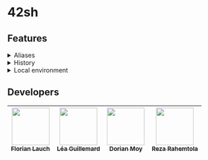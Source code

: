 # 42sh

## Features

<details>
  <summary>Aliases</summary>
  <br>
  <p>Making up new commands as abbreviations for longer, more complex commands:</p>
  <ul>
    <li><code>alias</code> lists all aliases</li>
    <li><code>alias name</code> displays the value of this alias</li>
    <li><code>alias name [word_list]</code> sets <code>word_list</code> as the value for <code>name</code></li>
    <li><code>unalias [name1, name2...]</code> remove the given aliases. <code>*</code> is supported.</li>
  </ul>
  <p>Special aliases supported:</p>
  <ul>
    <li><code>precmd</code> runs just before each prompt is printed</li>
    <li><code>cwdcmd</code> runs after every change of working directory</li>
  </ul>
</details>

<details>
  <summary>History</summary>
  <br>
  <p>Invoking previous commands using command history:</p>
  <ul>
    <li><code>!!</code> executes the previous command</li>
    <li><code>!n</code> executes the nth command that was previously executed</li>
    <li><code>!-n</code> executes the command that was executed n commands ago</li>
    <li><code>!string</code> executes the most recently executed command that starts with string</li>
    <li><code>history</code> displays the previous commands with their index and time of execution (<code>hh:mm</code>)
  </ul>
  A <code>.42sh_history</code> file is also stored in the user's home folder to have a persistent history between sessions.
</details>

<details>
  <summary>Local environment</summary>
  <br>
  <p>Variables specific to the current shell:</p>
  <ul>
    <li><code>set var = val</code> creates/updates <code>var</code> with <code>val</code></li>
    <li><code>set var1 var2 ...</code> creates/updates several variables with empty values</li>
    <li><code>-r</code> is an option that can be used with <code>set</code> for a read-only variable, which means that you won't be able to use <code>set</code> or <code>unset</code> on it again.</li>
    <li><code>unset var1 var2 ...</code> removes the given variables</li>
  </ul>
  <p>Preloaded variables:</p>
  <ul>
    <li><code>cwd</code> for the current working directory (will be updated when you change directory)</li>
    <li><code>euid</code> for the effective user id</li>
    <li><code>euser</code> for the effective username</li>
    <li><code>gid</code> for the user's group id</li>
    <li><code>group</code> for the user's group name</li>
    <li><code>home</code> for the user's home directory</li>
    <li><code>owd</code> for the old working directory (will be updated when you change directory)</li>
    <li><code>uid</code> for the user id</li>
    <li><code>user</code> for the username</li>
  </ul>
  <p>Special variables supported:</p>
  <ul>
    <li><code>ignoreeof</code> to disable EOF shell exit if set to <code>0</code> or empty. If set to a number <code>n</code>, the shell will exit on the nth consecutive EOF.</li>
  </ul>
</details>


## Developers
| [<img src="https://github.com/EdenComp.png?size=85" width=85><br><sub>Florian Lauch</sub>](https://github.com/EdenComp) | [<img src="https://github.com/Steci.png?size=85" width=85><br><sub>Léa Guillemard</sub>](https://github.com/Steci) | [<img src="https://github.com/Croos3r.png?size=85" width=85><br><sub>Dorian Moy</sub>](https://github.com/Croos3r) | [<img src="https://github.com/RezaRahemtola.png?size=85" width=85><br><sub>Reza Rahemtola</sub>](https://github.com/RezaRahemtola)
| :---: | :---: | :---: | :---:
